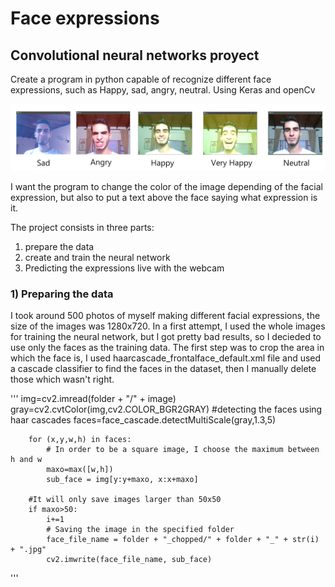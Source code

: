 # Face expressions
## Convolutional neural networks proyect
Create a program in python capable of recognize different face expressions, such as Happy, sad, angry, neutral. Using Keras and openCv

![Image samples](https://github.com/davidmoncas/Face_expressions/blob/master/samples/faces.jpg)

I want the program to change the color of the image depending of the facial expression, but also to put a text above the face saying what expression is it.

The project consists in three parts:
1) prepare the data
2) create and train the neural network
3) Predicting the expressions live with the webcam

### 1) Preparing the data
I took around 500 photos of myself making different facial expressions, the size of the images was 1280x720. 
In a first attempt, I used the whole images for training the neural network, but I got pretty bad results, so I decieded to use only the faces as the training data.
The first step was to crop the area in which the face is, I used haarcascade_frontalface_default.xml file and used a cascade classifier to find the faces in the dataset, then I manually delete those which wasn't right. 

'''
img=cv2.imread(folder + "/" + image)
		gray=cv2.cvtColor(img,cv2.COLOR_BGR2GRAY)
		#detecting the faces using haar cascades
		faces=face_cascade.detectMultiScale(gray,1.3,5)

		for (x,y,w,h) in faces:
			# In order to be a square image, I choose the maximum between h and w
			maxo=max([w,h])
			sub_face = img[y:y+maxo, x:x+maxo]
		
		#It will only save images larger than 50x50
		if maxo>50:
			i+=1
			# Saving the image in the specified folder
			face_file_name = folder + "_chopped/" + folder + "_" + str(i) + ".jpg"
			cv2.imwrite(face_file_name, sub_face)

'''

